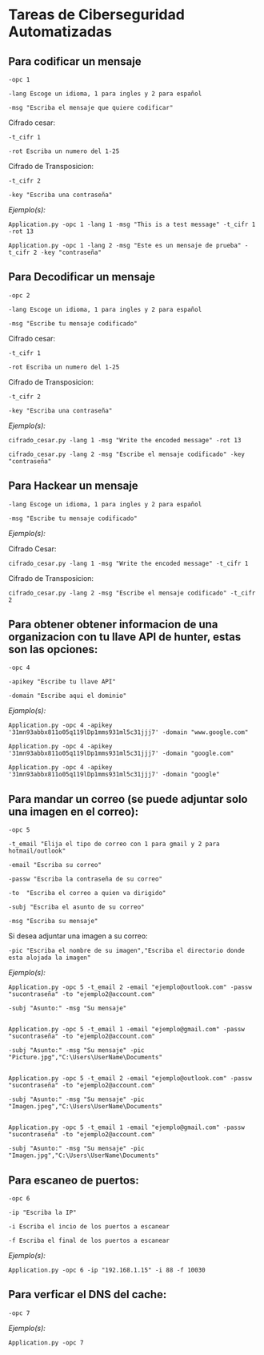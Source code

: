 # Tareas de Ciberseguridad Automatizadas

Para codificar un mensaje
-------------------------

	-opc 1
		
	-lang Escoge un idioma, 1 para ingles y 2 para español
			
	-msg "Escriba el mensaje que quiere codificar"

Cifrado cesar:

	-t_cifr 1 
	
	-rot Escriba un numero del 1-25
	
Cifrado de Transposicion: 

	-t_cifr 2 
	
	-key "Escriba una contraseña"

*Ejemplo(s):*

	Application.py -opc 1 -lang 1 -msg "This is a test message" -t_cifr 1 -rot 13

	Application.py -opc 1 -lang 2 -msg "Este es un mensaje de prueba" -t_cifr 2 -key "contraseña"


Para Decodificar un mensaje
---------------------------

	-opc 2
	
	-lang Escoge un idioma, 1 para ingles y 2 para español
	
	-msg "Escribe tu mensaje codificado"
	
Cifrado cesar:

	-t_cifr 1 
	
	-rot Escriba un numero del 1-25
	
Cifrado de Transposicion: 

	-t_cifr 2 
	
	-key "Escriba una contraseña"
	
*Ejemplo(s):*
	
	cifrado_cesar.py -lang 1 -msg "Write the encoded message" -rot 13
	
	cifrado_cesar.py -lang 2 -msg "Escribe el mensaje codificado" -key "contraseña"



Para Hackear un mensaje
-----------------------

	-lang Escoge un idioma, 1 para ingles y 2 para español

	-msg "Escribe tu mensaje codificado"

*Ejemplo(s):*

Cifrado Cesar: 

	cifrado_cesar.py -lang 1 -msg "Write the encoded message" -t_cifr 1

Cifrado de Transposicion:

	cifrado_cesar.py -lang 2 -msg "Escribe el mensaje codificado" -t_cifr 2 

Para obtener obtener informacion de una organizacion con tu llave API de hunter, estas son las opciones:
--------------------------------------------------------------------------------------------------------	
	
	-opc 4
	
	-apikey "Escribe tu llave API"
	
	-domain "Escribe aqui el dominio"

*Ejamplo(s):*

	Application.py -opc 4 -apikey '31mn93abbx811o05q119lDp1mms931ml5c31jjj7' -domain "www.google.com"

	Application.py -opc 4 -apikey '31mn93abbx811o05q119lDp1mms931ml5c31jjj7' -domain "google.com"

	Application.py -opc 4 -apikey '31mn93abbx811o05q119lDp1mms931ml5c31jjj7' -domain "google"

Para mandar un correo (se puede adjuntar solo una imagen en el correo):
-----------------------------------------------------------------------

	-opc 5
	
	-t_email "Elija el tipo de correo con 1 para gmail y 2 para hotmail/outlook"
	
	-email "Escriba su correo"
	
	-passw "Escriba la contraseña de su correo"
	
	-to  "Escriba el correo a quien va dirigido"
						
	-subj "Escriba el asunto de su correo"
							
	-msg "Escriba su mensaje"
								
Si desea adjuntar una imagen a su correo:
	
	-pic "Escriba el nombre de su imagen","Escriba el directorio donde esta alojada la imagen"
	
*Ejemplo(s):*
	
	Application.py -opc 5 -t_email 2 -email "ejemplo@outlook.com" -passw "sucontraseña" -to "ejemplo2@account.com" 

	-subj "Asunto:" -msg "Su mensaje"

	
	Application.py -opc 5 -t_email 1 -email "ejemplo@gmail.com" -passw "sucontraseña" -to "ejemplo2@account.com" 

	-subj "Asunto:" -msg "Su mensaje" -pic "Picture.jpg","C:\Users\UserName\Documents"

	
	Application.py -opc 5 -t_email 2 -email "ejemplo@outlook.com" -passw "sucontraseña" -to "ejemplo2@account.com" 

	-subj "Asunto:" -msg "Su mensaje" -pic "Imagen.jpeg","C:\Users\UserName\Documents"

	
	Application.py -opc 5 -t_email 1 -email "ejemplo@gmail.com" -passw "sucontraseña" -to "ejemplo2@account.com" 
	
	-subj "Asunto:" -msg "Su mensaje" -pic "Imagen.jpg","C:\Users\UserName\Documents"

Para escaneo de puertos:
---------------------------------------

	-opc 6 
	
	-ip "Escriba la IP"
	
	-i Escriba el incio de los puertos a escanear
	
	-f Escriba el final de los puertos a escanear

*Ejemplo(s):*
	
	Application.py -opc 6 -ip "192.168.1.15" -i 88 -f 10030

Para verficar el DNS del cache:
-------------------------------

	-opc 7

*Ejemplo(s):*
	
	Application.py -opc 7
